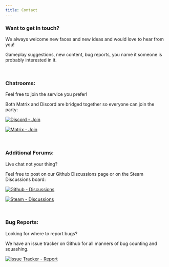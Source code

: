 ```yaml
---
title: Contact
---
```


### Want to get in touch?

We always welcome new faces and new ideas and would love to hear from you!

Gameplay suggestions, new content, bug reports, you name it someone is probably interested in it.

<br>

### Chatrooms:
Feel free to join the service you prefer! 

Both Matrix and Discord are bridged together so everyone can join the party:

[![Discord - Join](https://img.shields.io/badge/Discord-Join-7289da?style=for-the-badge&logo=discord)](https://discord.com/invite/nd2M5BR)

[![Matrix - Join](https://img.shields.io/badge/Matrix-Join-0dbd8b?style=for-the-badge&logo=matrix)](https://matrix.to/#/#naev-community:matrix.org)

<br>

### Additional Forums:
Live chat not your thing? 

Feel free to post on our Github Discussions page or on the Steam Discussions board:

[![Github - Discussions](https://img.shields.io/badge/Github-Discussions-informational?style=for-the-badge&logo=github)](https://github.com/naev/naev/discussions)

[![Steam - Discussions](https://img.shields.io/badge/Steam-Discussions-black?style=for-the-badge&logo=steam)](https://steamcommunity.com/app/598530/discussions/)

<br>

### Bug Reports:
Looking for where to report bugs?

We have an issue tracker on Github for all manners of bug counting and squashing.

[![Issue Tracker - Report](https://img.shields.io/badge/Issue_Tracker-Report-blue?style=for-the-badge&logo=github)](https://github.com/naev/naev/issues)